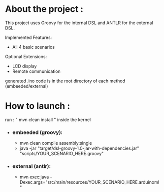 # About the project :
This project uses Groovy for the internal DSL and ANTLR for the external DSL.

Implemented Features:
- All 4 basic scenarios

Optional Extensions:
- LCD display
- Remote communication

generated .ino code is in the root directory of each method (embeeded/external)

# How to launch :
run : " mvn clean install " inside the kernel
- ### embeeded (groovy):
  -  mvn clean compile assembly:single
  - java -jar "target/dsl-groovy-1.0-jar-with-dependencies.jar" "scripts/YOUR_SCENARIO_HERE.groovy"
- ### external (antlr):
  - mvn exec:java -Dexec.args="src/main/resources/YOUR_SCENARIO_HERE.arduinoml"